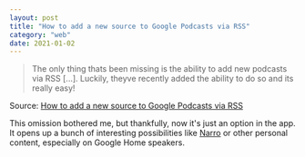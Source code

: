 ```yaml
---
layout: post
title: "How to add a new source to Google Podcasts via RSS"
category: "web"
date: 2021-01-02
---
```


>The only thing thats been missing is the ability to add new podcasts via RSS [...]. Luckily, theyve recently added the ability to do so and its really easy!

Source: [How to add a new source to Google Podcasts via RSS](https://chromeunboxed.com/google-podcasts-add-via-rss)

This omission bothered me, but thankfully, now it's just an option in the app. It opens up a bunch of interesting possibilities like [Narro](https://www.narro.co/) or other personal content, especially on Google Home speakers.
